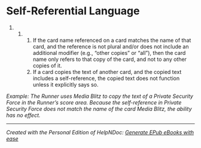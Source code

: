 # Self-Referential Language

1. &nbsp;
   1. &nbsp;
      1. If the card name referenced on a card matches the name of that card, and the reference is not plural and/or does not include an additional modifier (e.g., “other copies” or “all”), then the card name only refers to that copy of the card, and not to any other copies of it.
      1. If a card copies the text of another card, and the copied text includes a self-reference, the copied text does not function unless it explicitly says so.

*Example: The Runner uses Media Blitz to copy the text of a Private Security Force in the Runner’s score area. Because the self-reference in Private Security Force does not match the name of the card Media Blitz, the ability has no effect.*


***
_Created with the Personal Edition of HelpNDoc: [Generate EPub eBooks with ease](<https://www.helpndoc.com/create-epub-ebooks>)_
